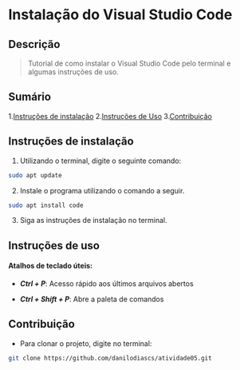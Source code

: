 # Instalação do Visual Studio Code

## Descrição

> Tutorial de como instalar o Visual Studio Code pelo terminal e algumas instruções de uso.

## Sumário

1.[Instruções de instalação](https://github.com/danilodiascs/atividade05?tab=readme-ov-file#instru%C3%A7%C3%B5es-de-instala%C3%A7%C3%A3o)
2.[Instruções de Uso](https://github.com/danilodiascs/atividade05?tab=readme-ov-file#instru%C3%A7%C3%B5es-de-uso)
3.[Contribuição](https://github.com/danilodiascs/atividade05?tab=readme-ov-file#instru%C3%A7%C3%A3o)


## Instruções de instalação

1. Utilizando o terminal, digite o seguinte comando:

```bash
sudo apt update
```

2. Instale o programa utilizando o comando a seguir.

```bash
sudo apt install code
```

3. Siga as instruções de instalação no terminal.

## Instruções de uso

#### Atalhos de teclado úteis:

- ***Ctrl + P***: Acesso rápido aos últimos arquivos abertos

- ***Ctrl + Shift + P***: Abre a paleta de comandos

## Contribuição

- Para clonar o projeto, digite no terminal:

```bash
git clone https://github.com/danilodiascs/atividade05.git
```